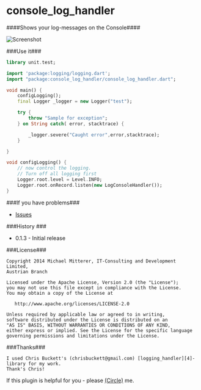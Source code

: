 console_log_handler
===================
####Shows your log-messages on the Console####

![Screenshot][1]

###Use it###
```dart
library unit.test;

import 'package:logging/logging.dart';
import "package:console_log_handler/console_log_handler.dart";

void main() {
    configLogging();
    final Logger _logger = new Logger("test");

    try {
        throw "Sample for exception";
    } on String catch( error, stacktrace) {

        _logger.severe("Caught error",error,stacktrace);
    }

}

void configLogging() {
    // now control the logging.
    // Turn off all logging first
    Logger.root.level = Level.INFO;
    Logger.root.onRecord.listen(new LogConsoleHandler());
}
```

###If you have problems###
* [Issues][2]

###History ###
* 0.1.3 - Initial release

###License###

    Copyright 2014 Michael Mitterer, IT-Consulting and Development Limited,
    Austrian Branch

    Licensed under the Apache License, Version 2.0 (the "License");
    you may not use this file except in compliance with the License.
    You may obtain a copy of the License at

       http://www.apache.org/licenses/LICENSE-2.0

    Unless required by applicable law or agreed to in writing, 
    software distributed under the License is distributed on an 
    "AS IS" BASIS, WITHOUT WARRANTIES OR CONDITIONS OF ANY KIND, 
    either express or implied. See the License for the specific language 
    governing permissions and limitations under the License.
    
###Thanks###
    
    I used Chris Buckett's (chrisbuckett@gmail.com) [logging_handler][4]-library for my work.
    Thank's Chris!
    
If this plugin is helpful for you - please [(Circle)](http://gplus.mikemitterer.at/) me.

[1]: https://raw.githubusercontent.com/MikeMitterer/dart-console_log_handler/master/doc/_resources/screenshot.png
[2]: https://github.com/MikeMitterer/dart-console_log_handler/issues
[3]: https://github.com/MikeMitterer/dart-console_log_handler
[4]: https://github.com/chrisbu/logging_handlers  
